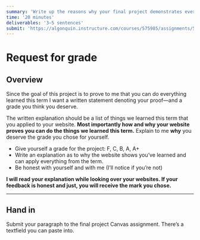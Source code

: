 ```yaml
---
summary: 'Write up the reasons why your final project demonstrates everything learned this term.'
time: '20 minutes'
deliverables: '3–5 sentences'
submit: 'https://algonquin.instructure.com/courses/575985/assignments/5018507'
---
```


# Request for grade

## Overview

Since the goal of this project is to prove to me that you can do everything learned this term I want a written statement denoting your proof—and a grade you think you deserve.

The written explanation should be a list of things we learned this term that you applied to your website. **Most importantly how and why your website proves you can do the things we learned this term.** Explain to me **why** you deserve the grade you chose for yourself.

- Give yourself a grade for the project: F, C, B, A, A+<br>
- Write an explanation as to why the website shows you’ve learned and can apply everything from the term.
- Be honest with yourself and with me (I’ll notice if you’re not)

**I will read your explanation while looking over your websites. If your feedback is honest and just, you will receive the mark you chose.**

---

## Hand in

Submit your paragraph to the final project Canvas assignment. There’s a textfield you can paste into.
